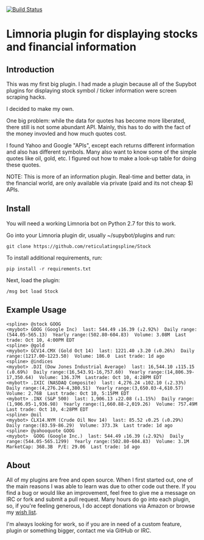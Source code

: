 [![Build Status](https://travis-ci.org/reticulatingspline/Stock.svg?branch=master)](https://travis-ci.org/reticulatingspline/Stock)

# Limnoria plugin for displaying stocks and financial information

## Introduction

This was my first big plugin. I had made a plugin because all of the Supybot plugins for displaying
stock symbol / ticker information were screen scraping hacks.

I decided to make my own.

One big problem: while the data for quotes has become more liberated, there still is not some abundant API.
Mainly, this has to do with the fact of the money invovled and how much quotes cost.

I found Yahoo and Google "APIs", except each returns different information and also has different symbols.
Many also want to know some of the simple quotes like oil, gold, etc. I figured out how to make a look-up
table for doing these quotes.

NOTE: This is more of an information plugin. Real-time and better data, in the financial world, are only
available via private (paid and its not cheap $) APIs.

## Install

You will need a working Limnoria bot on Python 2.7 for this to work.

Go into your Limnoria plugin dir, usually ~/supybot/plugins and run:

```
git clone https://github.com/reticulatingspline/Stock
```

To install additional requirements, run:

```
pip install -r requirements.txt 
```

Next, load the plugin:

```
/msg bot load Stock
```

## Example Usage

```
<spline> @stock GOOG
<myybot> GOOG (Google Inc)  last: 544.49 ↓16.39 (↓2.92%)  Daily range:(544.05-565.13)  Yearly range:(502.80-604.83)  Volume: 3.08M  Last trade: Oct 10, 4:00PM EDT
<spline> @gold
<myybot> GCV14.CMX (Gold Oct 14)  last: 1221.40 ↓3.20 (↓0.26%)  Daily range:(1217.00-1223.50)  Volume: 186.0  Last trade: 1d ago
<spline> @indices
<myybot> .DJI (Dow Jones Industrial Average)  last: 16,544.10 ↓115.15 (↓0.69%)  Daily range:(16,543.91-16,757.60)  Yearly range:(14,806.39-17,350.64)  Volume: 136.37M  Lastrade: Oct 10, 4:28PM EDT
<mybott> .IXIC (NASDAQ Composite)  last: 4,276.24 ↓102.10 (↓2.33%)  Daily range:(4,276.24-4,380.51)  Yearly range:(3,650.03-4,610.57)  Volume: 2.76B  Last trade: Oct 10, 5:15PM EDT
<mybott> .INX (S&P 500)  last: 1,906.13 ↓22.08 (↓1.15%)  Daily range:(1,906.05-1,936.98)  Yearly range:(1,660.88-2,019.26)  Volume: 757.49M  Last trade: Oct 10, 4:28PM EDT
<spline> @oil
<myybot> CLX14.NYM (Crude Oil Nov 14)  last: 85.52 ↓0.25 (↓0.29%)  Daily range:(83.59-86.29)  Volume: 373.3k  Last trade: 1d ago
<spline> @yahooquote GOOG
<myybot>  GOOG (Google Inc.)  last: 544.49 ↓16.39 (↓2.92%)  Daily range:(544.05-565.1299)  Yearly range:(502.80-604.83)  Volume: 3.1M  MarketCap: 368.3B  P/E: 29.06  Last trade: 1d ago
```

## About

All of my plugins are free and open source. When I first started out, one of the main reasons I was
able to learn was due to other code out there. If you find a bug or would like an improvement, feel
free to give me a message on IRC or fork and submit a pull request. Many hours do go into each plugin,
so, if you're feeling generous, I do accept donations via Amazon or browse my [wish list](http://amzn.com/w/380JKXY7P5IKE).

I'm always looking for work, so if you are in need of a custom feature, plugin or something bigger, contact me via GitHub or IRC.